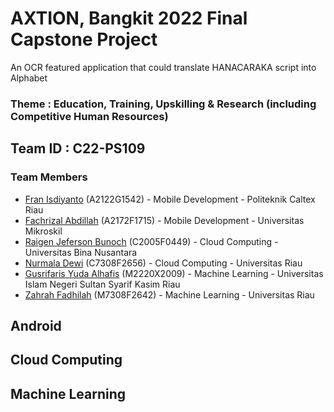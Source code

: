# AXTION, Bangkit 2022 Final Capstone Project
An OCR featured application that could translate HANACARAKA script into Alphabet

### Theme : Education, Training, Upskilling & Research (including Competitive Human Resources)

## Team ID : C22-PS109
### Team Members
* [Fran Isdiyanto](https://github.com/FranIsdiyanto/) (A2122G1542) - Mobile Development - Politeknik Caltex Riau
* [Fachrizal Abdillah](#) (A2172F1715) - Mobile Development - Universitas Mikroskil
* [Raigen Jeferson Bunoch](#) (C2005F0449) - Cloud Computing - Universitas Bina Nusantara
* [Nurmala Dewi](#) (C7308F2656) - Cloud Computing - Universitas Riau
* [Gusrifaris Yuda Alhafis](https://github.com/GusrifarisYudaAlhafis/) (M2220X2009) - Machine Learning - Universitas Islam Negeri Sultan Syarif Kasim Riau
* [Zahrah Fadhilah](https://github.com/ZahrahFadhilah/) (M7308F2642) - Machine Learning - Universitas Riau

## Android

## Cloud Computing

## Machine Learning
